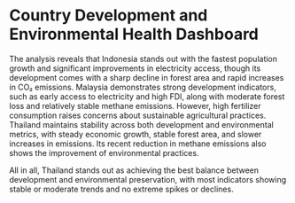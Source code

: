 # Country Development and Environmental Health Dashboard

The analysis reveals that Indonesia stands out with the fastest population growth and significant improvements in electricity access, though its development comes with a sharp decline in forest area and rapid increases in CO₂ emissions. Malaysia demonstrates strong development indicators, such as early access to electricity and high FDI, along with moderate forest loss and relatively stable methane emissions. However, high fertilizer consumption raises concerns about sustainable agricultural practices. Thailand maintains stability across both development and environmental metrics, with steady economic growth, stable forest area, and slower increases in emissions. Its recent reduction in methane emissions also shows the improvement of environmental practices.

All in all, Thailand stands out as achieving the best balance between development and environmental preservation, with most indicators showing stable or moderate trends and no extreme spikes or declines.
